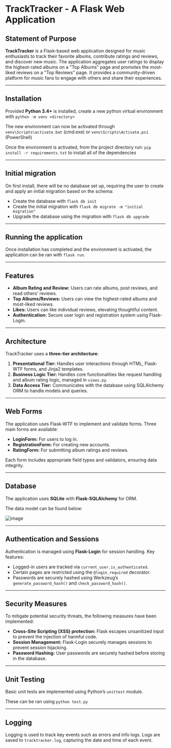 # TrackTracker - A Flask Web Application

## Statement of Purpose

**TrackTracker** is a Flask-based web application designed for music enthusiasts to track their favorite albums, contribute ratings and reviews, and discover new music. The application aggregates user ratings to display the highest-rated albums on a "Top Albums" page and promotes the most-liked reviews on a "Top Reviews" page. It provides a community-driven platform for music fans to engage with others and share their experiences.

---

## Installation

Provided **Python 3.4+** is installed, create a new python virtual environment with `python -m venv <directory>`

The new environment can now be activated through `venv\Scripts\activate.bat` (cmd.exe) or `venv\Scripts\Activate.ps1` (PowerShell)

Once the environment is activated, from the project directory run: `pip install -r requirements.txt` to install all of the dependencies

---

## Initial migration

On first install, there will be no database set up, requiring the user to create and apply an initial migration based on the schema:

 - Create the database with `flask db init`
 - Create the initial migration with `flask db migrate -m "initial migration"`
 - Upgrade the database using the migration with `flask db upgrade`

---

## Running the application

Once installation has completed and the environment is activated, the application can be ran with `flask run`.

---

## Features

- **Album Rating and Review:** Users can rate albums, post reviews, and read others’ reviews.
- **Top Albums/Reviews:** Users can view the highest-rated albums and most-liked reviews.
- **Likes:** Users can like individual reviews, elevating thoughtful content.
- **Authentication:** Secure user login and registration system using Flask-Login.

---

## Architecture

TrackTracker uses a **three-tier architecture**:

1. **Presentational Tier:** Handles user interactions through HTML, Flask-WTF forms, and Jinja2 templates.
2. **Business Logic Tier:** Handles core functionalities like request handling and album rating logic, managed in `views.py`.
3. **Data Access Tier:** Communicates with the database using SQLAlchemy ORM to handle models and queries.

---

## Web Forms

The application uses Flask-WTF to implement and validate forms. Three main forms are available:

- **LoginForm:** For users to log in.
- **RegistrationForm:** For creating new accounts.
- **RatingForm:** For submitting album ratings and reviews.

Each form includes appropriate field types and validators, ensuring data integrity.

---

## Database

The application uses **SQLite** with **Flask-SQLAlchemy** for ORM.

The data model can be found below:

![image](https://github.com/user-attachments/assets/921b2013-35e6-442d-9335-36a425688786)


---

## Authentication and Sessions

Authentication is managed using **Flask-Login** for session handling. Key features:

- Logged-in users are tracked via `current_user.is_authenticated`.
- Certain pages are restricted using the `@login_required` decorator.
- Passwords are securely hashed using Werkzeug’s `generate_password_hash()` and `check_password_hash()`.

---

## Security Measures

To mitigate potential security threats, the following measures have been implemented:

- **Cross-Site Scripting (XSS) protection:** Flask escapes unsanitized input to prevent the injection of harmful code.
- **Session Management:** Flask-Login securely manages sessions to prevent session hijacking.
- **Password Hashing:** User passwords are securely hashed before storing in the database.

---

## Unit Testing

Basic unit tests are implemented using Python’s `unittest` module.

These can be ran using `python test.py`

---

## Logging

Logging is used to track key events such as errors and info logs. Logs are saved to `tracktracker.log`, capturing the date and time of each event.
